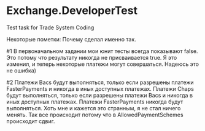 # Exchange.DeveloperTest
Test task for Trade System Coding

Некоторые пометки: Почему сделал именно так.

#1
В первоначальном задании мои юнит тесты всегда показывают false. 
Это потому что результату никогда не присваивается true. 
Я это изменил, и теперь некоторые платежи могут совершаться. Надеюсь это не ошибка)

#2
Платежи Bacs будут выполняться, только если разрешены платежи FasterPayments и никогда в иных доступных платежах.
Платежи Chaps будут выполняться, только если разрешены платежи Bacs  и никогда в иных доступных платежах.
Платежи FasterPayments никогда будут выполняться.
Хоть мне и кажется это странным, я не стал ничего менять. Так все происходит потому что в AllowedPaymentSchemes происходит сдвиг. 
